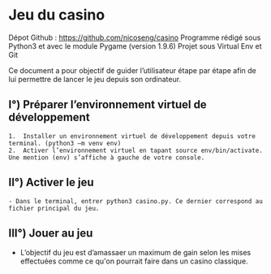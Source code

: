 # Jeu du casino

Dépot Github : https://github.com/nicoseng/casino
Programme rédigé sous Python3 et avec le module Pygame (version 1.9.6)
Projet sous Virtual Env et Git 

Ce document a pour objectif de guider l’utilisateur étape par étape afin de lui permettre de lancer le jeu depuis son ordinateur.

## I°) Préparer l’environnement virtuel de développement
    1.	Installer un environnement virtuel de développement depuis votre terminal. (python3 –m venv env)
    2.	Activer l’environnement virtuel en tapant source env/bin/activate. Une mention (env) s’affiche à gauche de votre console.

## II°) Activer le jeu 
    - Dans le terminal, entrer python3 casino.py. Ce dernier correspond au fichier principal du jeu. 

## III°) Jouer au jeu 

- L’objectif du jeu est d’amassaer un maximum de gain selon les mises effectuées comme ce qu'on pourrait faire dans un casino classique.
